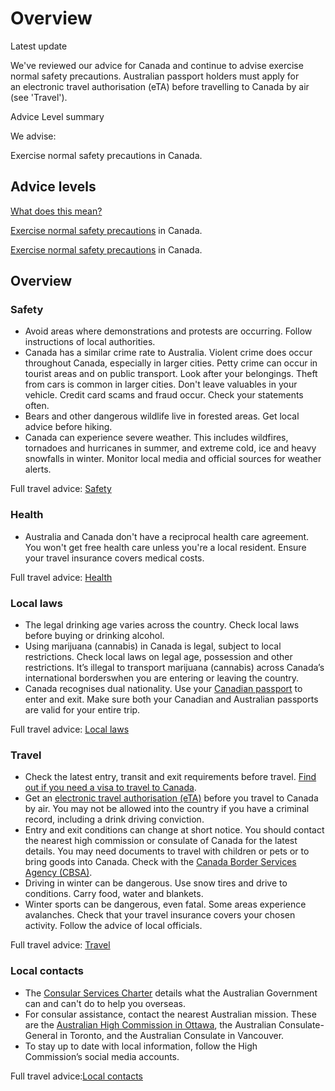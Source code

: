 # Overview

Latest update

We've reviewed our advice for Canada and continue to advise exercise normal safety precautions. Australian passport holders must apply for an electronic travel authorisation (eTA) before travelling to Canada by air (see 'Travel').

Advice Level summary

We advise: 

Exercise normal safety precautions in Canada.

## Advice levels

[What does this mean?](/before-you-go/travel-advice-explained/)

[Exercise normal safety precautions](/consular-services/travel-advice-explained#level1 "Travel advice explained") in Canada.

[Exercise normal safety precautions](/node/33#level1) in Canada.

## Overview

### Safety

* Avoid areas where demonstrations and protests are occurring. Follow instructions of local authorities.
* Canada has a similar crime rate to Australia. Violent crime does occur throughout Canada, especially in larger cities. Petty crime can occur in tourist areas and on public transport. Look after your belongings. Theft from cars is common in larger cities. Don't leave valuables in your vehicle. Credit card scams and fraud occur. Check your statements often.
* Bears and other dangerous wildlife live in forested areas. Get local advice before hiking.
* Canada can experience severe weather. This includes wildfires, tornadoes and hurricanes in summer, and extreme cold, ice and heavy snowfalls in winter. Monitor local media and official sources for weather alerts.

Full travel advice: [Safety](#safety)

### Health

* Australia and Canada don't have a reciprocal health care agreement. You won't get free health care unless you're a local resident. Ensure your travel insurance covers medical costs.

Full travel advice: [Health](#health)

### Local laws

* The legal drinking age varies across the country. Check local laws before buying or drinking alcohol.
* Using marijuana (cannabis) in Canada is legal, subject to local restrictions. Check local laws on legal age, possession and other restrictions. It’s illegal to transport marijuana (cannabis) across Canada’s international borderswhen you are entering or leaving the country.
* Canada recognises dual nationality. Use your [Canadian passport](http://www.cic.gc.ca/english/passport/apply/renew/index.asp) to enter and exit. Make sure both your Canadian and Australian passports are valid for your entire trip.

Full travel advice: [Local laws](#local-laws)

### Travel

* Check the latest entry, transit and exit requirements before travel. [Find out if you need a visa to travel to Canada](https://ircc.canada.ca/english/visit/visas.asp).
* Get an [electronic travel authorisation (eTA)](https://www.canada.ca/en/immigration-refugees-citizenship/services/visit-canada/eta/facts.html) before you travel to Canada by air. You may not be allowed into the country if you have a criminal record, including a drink driving conviction.
* Entry and exit conditions can change at short notice. You should contact the nearest high commission or consulate of Canada for the latest details. You may need documents to travel with children or pets or to bring goods into Canada. Check with the [Canada Border Services Agency (CBSA)](http://www.cbsa-asfc.gc.ca/menu-eng.html).
* Driving in winter can be dangerous. Use snow tires and drive to conditions. Carry food, water and blankets.
* Winter sports can be dangerous, even fatal. Some areas experience avalanches. Check that your travel insurance covers your chosen activity. Follow the advice of local officials.

Full travel advice: [Travel](#travel)

### Local contacts

* The [Consular Services Charter](/node/46) details what the Australian Government can and can't do to help you overseas.
* For consular assistance, contact the nearest Australian mission. These are the [Australian High Commission in Ottawa](https://canada.highcommission.gov.au/), the Australian Consulate-General in Toronto, and the Australian Consulate in Vancouver.
* To stay up to date with local information, follow the High Commission’s social media accounts.

Full travel advice:[Local contacts](#local-contacts)